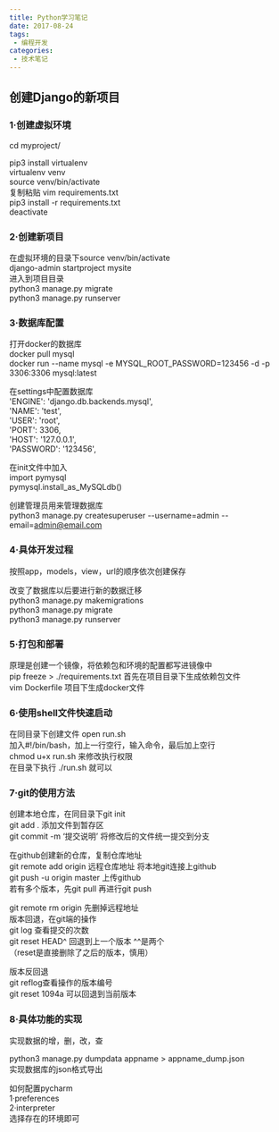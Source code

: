 ```yaml
---
title: Python学习笔记
date: 2017-08-24
tags:
 - 编程开发
categories:
 - 技术笔记
---
```



## 创建Django的新项目

### 1·创建虚拟环境

cd myproject/

pip3 install virtualenv   
virtualenv venv   
source venv/bin/activate   
复制粘贴 vim requirements.txt   
pip3 install -r requirements.txt      
deactivate

### 2·创建新项目

在虚拟环境的目录下source venv/bin/activate   
django-admin startproject mysite   
进入到项目目录   
python3 manage.py migrate   
python3 manage.py runserver

### 3·数据库配置

打开docker的数据库   
docker pull mysql   
docker run --name mysql -e MYSQL_ROOT_PASSWORD=123456 -d -p 3306:3306 mysql:latest

在settings中配置数据库	     
'ENGINE': 'django.db.backends.mysql',   
'NAME': 'test',   
'USER': 'root',   
'PORT': 3306,   
'HOST': '127.0.0.1',   
'PASSWORD': '123456',

在init文件中加入   
import pymysql   
pymysql.install_as_MySQLdb()


创建管理员用来管理数据库   
python3 manage.py createsuperuser --username=admin --email=admin@email.com

### 4·具体开发过程

按照app，models，view，url的顺序依次创建保存

改变了数据库以后要进行新的数据迁移   
python3 manage.py makemigrations   
python3 manage.py migrate   
python3 manage.py runserver

### 5·打包和部署

原理是创建一个镜像，将依赖包和环境的配置都写进镜像中   
pip freeze > ./requirements.txt 首先在项目目录下生成依赖包文件   
vim Dockerfile 项目下生成docker文件

### 6·使用shell文件快速启动

在同目录下创建文件 open run.sh   
加入#!/bin/bash，加上一行空行，输入命令，最后加上空行   
chmod u+x run.sh 来修改执行权限   
在目录下执行 ./run.sh 就可以

### 7·git的使用方法

创建本地仓库，在同目录下git init   
git add . 添加文件到暂存区   
git commit -m ‘提交说明’ 将修改后的文件统一提交到分支

在github创建新的仓库，复制仓库地址   
git remote add origin 远程仓库地址 将本地git连接上github   
git push -u origin master 上传github   
若有多个版本，先git pull 再进行git push

git remote rm origin 先删掉远程地址   
版本回退，在git端的操作   
git log 查看提交的次数   
git reset  HEAD^ 回退到上一个版本 ^^是两个    
（reset是直接删除了之后的版本，慎用）

版本反回退   
git reflog查看操作的版本编号   
git reset  1094a 可以回退到当前版本

### 8·具体功能的实现

实现数据的增，删，改，查

python3 manage.py dumpdata appname > appname_dump.json   
实现数据库的json格式导出

如何配置pycharm   
1·preferences   
2·interpreter   
选择存在的环境即可   
   
   
   